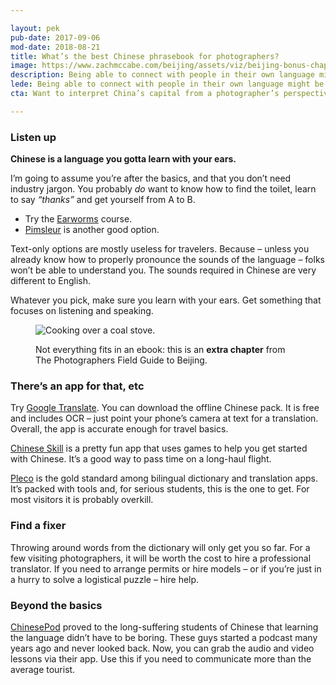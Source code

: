 ```yaml
---

layout: pek
pub-date: 2017-09-06
mod-date: 2018-08-21
title: What’s the best Chinese phrasebook for photographers?
image: https://www.zachmccabe.com/beijing/assets/viz/beijing-bonus-chapter-250.png
description: Being able to connect with people in their own language might be the most underrated tool in the travel photographer’s camera bag.
lede: Being able to connect with people in their own language might be the most underrated tool in the travel photographer’s camera bag.
cta: Want to interpret China’s capital from a photographer’s perspective? Read <b>The Photographers Field Guide to Beijing</b>. Get <a href="https://www.amazon.com/Photographers-Field-Guide-Beijing-McCabe-ebook/dp/B072FVKP45/" alt="">your copy</a> before your flight boards.

---
```


### Listen up

**Chinese is a language you gotta learn with your ears.**

I’m going to assume you’re after the basics, and that you don’t need industry jargon. You probably *do* want to know how to find the toilet, learn to say *“thanks”* and get yourself from A to B.

* Try the [Earworms](https://www.amazon.com/Rapid-Mandarin-Chinese-Volume-1/dp/B000FG5NUG/) course.
* [Pimsleur](https://www.amazon.com/Chinese-Mandarin-Level-Lessons-1-5/dp/B003F233NG/) is another good option.

Text-only options are mostly useless for travelers. Because – unless you already know how to properly pronounce the sounds of the language – folks won’t be able to understand you. The sounds required in Chinese are very different to English.

Whatever you pick, make sure you learn with your ears. Get something that focuses on listening and speaking.


<figure>
<img class="vizdot" src="https://www.zachmccabe.com/beijing/assets/viz/hero/bw-hotpot-1k.jpg" alt="Cooking over a coal stove." />
  <figcaption>
    <p>Not everything fits in an ebook: this is an <b>extra chapter</b> from The Photographers Field Guide to Beijing.</p>
  </figcaption>
</figure>


### There’s an app for that, etc

Try [Google Translate](https://support.google.com/translate/answer/6350850). You can download the offline Chinese pack. It is free and includes OCR – just point your phone’s camera at text for a translation. Overall, the app is accurate enough for travel basics.

[Chinese Skill](http://www.chinese-skill.com/cs.html) is a pretty fun app that uses games to help you get started with Chinese. It’s a good way to pass time on a long-haul flight.

[Pleco](https://www.pleco.com/) is the gold standard among bilingual dictionary and translation apps. It’s packed with tools and, for serious students, this is the one to get. For most visitors it is probably overkill.


### Find a fixer

Throwing around words from the dictionary will only get you so far. For a few visiting photographers, it will be worth the cost to hire a professional translator. If you need to arrange permits or hire models – or if you’re just in a hurry to solve a logistical puzzle – hire help.

### Beyond the basics

[ChinesePod](https://chinesepod.com/) proved to the long-suffering students of Chinese that learning the language didn’t have to be boring. These guys started a podcast many years ago and never looked back. Now, you can grab the audio and video lessons via their app. Use this if you need to communicate more than the average tourist.
